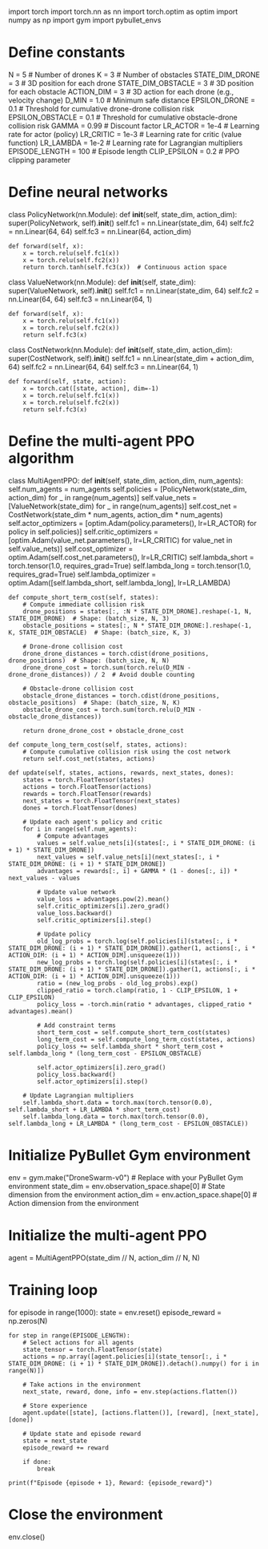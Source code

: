 import torch
import torch.nn as nn
import torch.optim as optim
import numpy as np
import gym
import pybullet_envs

# Define constants
N = 5  # Number of drones
K = 3  # Number of obstacles
STATE_DIM_DRONE = 3  # 3D position for each drone
STATE_DIM_OBSTACLE = 3  # 3D position for each obstacle
ACTION_DIM = 3  # 3D action for each drone (e.g., velocity change)
D_MIN = 1.0  # Minimum safe distance
EPSILON_DRONE = 0.1  # Threshold for cumulative drone-drone collision risk
EPSILON_OBSTACLE = 0.1  # Threshold for cumulative obstacle-drone collision risk
GAMMA = 0.99  # Discount factor
LR_ACTOR = 1e-4  # Learning rate for actor (policy)
LR_CRITIC = 1e-3  # Learning rate for critic (value function)
LR_LAMBDA = 1e-2  # Learning rate for Lagrangian multipliers
EPISODE_LENGTH = 100  # Episode length
CLIP_EPSILON = 0.2  # PPO clipping parameter

# Define neural networks
class PolicyNetwork(nn.Module):
    def __init__(self, state_dim, action_dim):
        super(PolicyNetwork, self).__init__()
        self.fc1 = nn.Linear(state_dim, 64)
        self.fc2 = nn.Linear(64, 64)
        self.fc3 = nn.Linear(64, action_dim)

    def forward(self, x):
        x = torch.relu(self.fc1(x))
        x = torch.relu(self.fc2(x))
        return torch.tanh(self.fc3(x))  # Continuous action space

class ValueNetwork(nn.Module):
    def __init__(self, state_dim):
        super(ValueNetwork, self).__init__()
        self.fc1 = nn.Linear(state_dim, 64)
        self.fc2 = nn.Linear(64, 64)
        self.fc3 = nn.Linear(64, 1)

    def forward(self, x):
        x = torch.relu(self.fc1(x))
        x = torch.relu(self.fc2(x))
        return self.fc3(x)

class CostNetwork(nn.Module):
    def __init__(self, state_dim, action_dim):
        super(CostNetwork, self).__init__()
        self.fc1 = nn.Linear(state_dim + action_dim, 64)
        self.fc2 = nn.Linear(64, 64)
        self.fc3 = nn.Linear(64, 1)

    def forward(self, state, action):
        x = torch.cat([state, action], dim=-1)
        x = torch.relu(self.fc1(x))
        x = torch.relu(self.fc2(x))
        return self.fc3(x)

# Define the multi-agent PPO algorithm
class MultiAgentPPO:
    def __init__(self, state_dim, action_dim, num_agents):
        self.num_agents = num_agents
        self.policies = [PolicyNetwork(state_dim, action_dim) for _ in range(num_agents)]
        self.value_nets = [ValueNetwork(state_dim) for _ in range(num_agents)]
        self.cost_net = CostNetwork(state_dim * num_agents, action_dim * num_agents)
        self.actor_optimizers = [optim.Adam(policy.parameters(), lr=LR_ACTOR) for policy in self.policies)]
        self.critic_optimizers = [optim.Adam(value_net.parameters(), lr=LR_CRITIC) for value_net in self.value_nets)]
        self.cost_optimizer = optim.Adam(self.cost_net.parameters(), lr=LR_CRITIC)
        self.lambda_short = torch.tensor(1.0, requires_grad=True)
        self.lambda_long = torch.tensor(1.0, requires_grad=True)
        self.lambda_optimizer = optim.Adam([self.lambda_short, self.lambda_long], lr=LR_LAMBDA)

    def compute_short_term_cost(self, states):
        # Compute immediate collision risk
        drone_positions = states[:, :N * STATE_DIM_DRONE].reshape(-1, N, STATE_DIM_DRONE)  # Shape: (batch_size, N, 3)
        obstacle_positions = states[:, N * STATE_DIM_DRONE:].reshape(-1, K, STATE_DIM_OBSTACLE)  # Shape: (batch_size, K, 3)

        # Drone-drone collision cost
        drone_drone_distances = torch.cdist(drone_positions, drone_positions)  # Shape: (batch_size, N, N)
        drone_drone_cost = torch.sum(torch.relu(D_MIN - drone_drone_distances)) / 2  # Avoid double counting

        # Obstacle-drone collision cost
        obstacle_drone_distances = torch.cdist(drone_positions, obstacle_positions)  # Shape: (batch_size, N, K)
        obstacle_drone_cost = torch.sum(torch.relu(D_MIN - obstacle_drone_distances))

        return drone_drone_cost + obstacle_drone_cost

    def compute_long_term_cost(self, states, actions):
        # Compute cumulative collision risk using the cost network
        return self.cost_net(states, actions)

    def update(self, states, actions, rewards, next_states, dones):
        states = torch.FloatTensor(states)
        actions = torch.FloatTensor(actions)
        rewards = torch.FloatTensor(rewards)
        next_states = torch.FloatTensor(next_states)
        dones = torch.FloatTensor(dones)

        # Update each agent's policy and critic
        for i in range(self.num_agents):
            # Compute advantages
            values = self.value_nets[i](states[:, i * STATE_DIM_DRONE: (i + 1) * STATE_DIM_DRONE])
            next_values = self.value_nets[i](next_states[:, i * STATE_DIM_DRONE: (i + 1) * STATE_DIM_DRONE])
            advantages = rewards[:, i] + GAMMA * (1 - dones[:, i]) * next_values - values

            # Update value network
            value_loss = advantages.pow(2).mean()
            self.critic_optimizers[i].zero_grad()
            value_loss.backward()
            self.critic_optimizers[i].step()

            # Update policy
            old_log_probs = torch.log(self.policies[i](states[:, i * STATE_DIM_DRONE: (i + 1) * STATE_DIM_DRONE]).gather(1, actions[:, i * ACTION_DIM: (i + 1) * ACTION_DIM].unsqueeze(1)))
            new_log_probs = torch.log(self.policies[i](states[:, i * STATE_DIM_DRONE: (i + 1) * STATE_DIM_DRONE]).gather(1, actions[:, i * ACTION_DIM: (i + 1) * ACTION_DIM].unsqueeze(1)))
            ratio = (new_log_probs - old_log_probs).exp()
            clipped_ratio = torch.clamp(ratio, 1 - CLIP_EPSILON, 1 + CLIP_EPSILON)
            policy_loss = -torch.min(ratio * advantages, clipped_ratio * advantages).mean()

            # Add constraint terms
            short_term_cost = self.compute_short_term_cost(states)
            long_term_cost = self.compute_long_term_cost(states, actions)
            policy_loss += self.lambda_short * short_term_cost + self.lambda_long * (long_term_cost - EPSILON_OBSTACLE)

            self.actor_optimizers[i].zero_grad()
            policy_loss.backward()
            self.actor_optimizers[i].step()

        # Update Lagrangian multipliers
        self.lambda_short.data = torch.max(torch.tensor(0.0), self.lambda_short + LR_LAMBDA * short_term_cost)
        self.lambda_long.data = torch.max(torch.tensor(0.0), self.lambda_long + LR_LAMBDA * (long_term_cost - EPSILON_OBSTACLE))

# Initialize PyBullet Gym environment
env = gym.make("DroneSwarm-v0")  # Replace with your PyBullet Gym environment
state_dim = env.observation_space.shape[0]  # State dimension from the environment
action_dim = env.action_space.shape[0]  # Action dimension from the environment

# Initialize the multi-agent PPO
agent = MultiAgentPPO(state_dim // N, action_dim // N, N)

# Training loop
for episode in range(1000):
    state = env.reset()
    episode_reward = np.zeros(N)

    for step in range(EPISODE_LENGTH):
        # Select actions for all agents
        state_tensor = torch.FloatTensor(state)
        actions = np.array([agent.policies[i](state_tensor[:, i * STATE_DIM_DRONE: (i + 1) * STATE_DIM_DRONE]).detach().numpy() for i in range(N)])

        # Take actions in the environment
        next_state, reward, done, info = env.step(actions.flatten())

        # Store experience
        agent.update([state], [actions.flatten()], [reward], [next_state], [done])

        # Update state and episode reward
        state = next_state
        episode_reward += reward

        if done:
            break

    print(f"Episode {episode + 1}, Reward: {episode_reward}")

# Close the environment
env.close()
